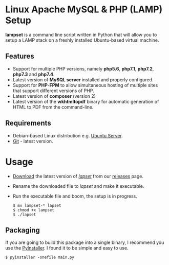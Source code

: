 # Linux Apache MySQL & PHP (LAMP) Setup

**lampset** is a command line script written in Python that will allow you to setup a LAMP stack on a freshly installed Ubuntu-based virtual machine.

## Features

- Support for multiple PHP versions, namely **php5.6**, **php7.1**, **php7.2**, **php7.3** and **php7.4**.
- Latest version of **MySQL server** installed and properly configured.
- Support for **PHP-FPM** to allow simultaneous hosting of multiple sites that support different versions of PHP.
- Latest version of **composer** (version 2)
- Latest version of the **wkhtmltopdf** binary for automatic generation of HTML to PDF from the command-line.

## Requirements

- Debian-based Linux distribution e.g. [Ubuntu Server](https://ubuntu.com/download/server).
- [Git](https://git-scm.com/) - latest version.

# Usage

- [Download](https://github.com/gmurambadoro/lapset/releases) the latest version of [*lapset*](https://github.com/gmurambadoro/lapset/releases) from our 
[releases](https://github.com/gmurambadoro/lapset/releases) page.
- Rename the downloaded file to *lapset* and make it executable.
- Run the executable file and boom, the setup is in progress.
    
    ```
    $ mv lampset-* lapset
    $ chmod +x lampset
    $ ./lapset
    ```

## Packaging

If you are going to build this package into a single binary, I recommend you use 
the [PyInstaller](https://pyinstaller.readthedocs.io/en/stable/). I found it to be simple and easy to use.

```
$ pyinstaller -onefile main.py
```

